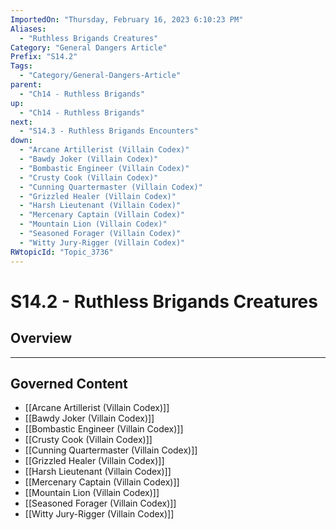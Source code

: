 ```yaml
---
ImportedOn: "Thursday, February 16, 2023 6:10:23 PM"
Aliases:
  - "Ruthless Brigands Creatures"
Category: "General Dangers Article"
Prefix: "S14.2"
Tags:
  - "Category/General-Dangers-Article"
parent:
  - "Ch14 - Ruthless Brigands"
up:
  - "Ch14 - Ruthless Brigands"
next:
  - "S14.3 - Ruthless Brigands Encounters"
down:
  - "Arcane Artillerist (Villain Codex)"
  - "Bawdy Joker (Villain Codex)"
  - "Bombastic Engineer (Villain Codex)"
  - "Crusty Cook (Villain Codex)"
  - "Cunning Quartermaster (Villain Codex)"
  - "Grizzled Healer (Villain Codex)"
  - "Harsh Lieutenant (Villain Codex)"
  - "Mercenary Captain (Villain Codex)"
  - "Mountain Lion (Villain Codex)"
  - "Seasoned Forager (Villain Codex)"
  - "Witty Jury-Rigger (Villain Codex)"
RWtopicId: "Topic_3736"
---
```

# S14.2 - Ruthless Brigands Creatures
## Overview
---
## Governed Content
- [[Arcane Artillerist (Villain Codex)]]
- [[Bawdy Joker (Villain Codex)]]
- [[Bombastic Engineer (Villain Codex)]]
- [[Crusty Cook (Villain Codex)]]
- [[Cunning Quartermaster (Villain Codex)]]
- [[Grizzled Healer (Villain Codex)]]
- [[Harsh Lieutenant (Villain Codex)]]
- [[Mercenary Captain (Villain Codex)]]
- [[Mountain Lion (Villain Codex)]]
- [[Seasoned Forager (Villain Codex)]]
- [[Witty Jury-Rigger (Villain Codex)]]

